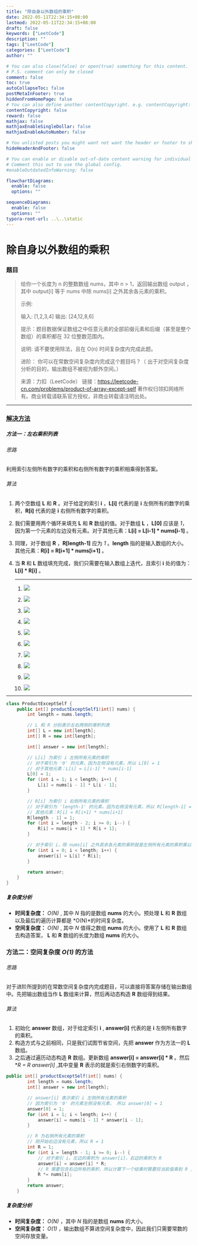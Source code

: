 ```yaml
---
title: "除自身以外数组的乘积"
date: 2022-05-11T22:34:15+08:00
lastmod: 2022-05-11T22:34:15+08:00
draft: false
keywords: ["LeetCode"]
description: ""
tags: ["LeetCode"]
categories: ["LeetCode"]
author: ""

# You can also close(false) or open(true) something for this content.
# P.S. comment can only be closed
comment: false
toc: true
autoCollapseToc: false
postMetaInFooter: true
hiddenFromHomePage: false
# You can also define another contentCopyright. e.g. contentCopyright: "This is another copyright."
contentCopyright: false
reward: false
mathjax: false
mathjaxEnableSingleDollar: false
mathjaxEnableAutoNumber: false

# You unlisted posts you might want not want the header or footer to show
hideHeaderAndFooter: false

# You can enable or disable out-of-date content warning for individual post.
# Comment this out to use the global config.
#enableOutdatedInfoWarning: false

flowchartDiagrams:
  enable: false
  options: ""

sequenceDiagrams: 
  enable: false
  options: ""
typora-root-url: ..\..\static
---
```


<!--more-->
# 除自身以外数组的乘积

### 题目

> 给你一个长度为 n 的整数数组 nums，其中 n > 1，返回输出数组 output ，其中 output[i] 等于 nums 中除 nums[i] 之外其余各元素的乘积。
>
>  
>
> 示例:
>
> 输入: [1,2,3,4]
> 输出: [24,12,8,6]
>
>
> 提示：题目数据保证数组之中任意元素的全部前缀元素和后缀（甚至是整个数组）的乘积都在 32 位整数范围内。
>
> 说明: 请不要使用除法，且在 O(n) 时间复杂度内完成此题。
>
> 进阶：
> 你可以在常数空间复杂度内完成这个题目吗？（ 出于对空间复杂度分析的目的，输出数组不被视为额外空间。）
>
> 来源：力扣（LeetCode）
> 链接：https://leetcode-cn.com/problems/product-of-array-except-self
> 著作权归领扣网络所有。商业转载请联系官方授权，非商业转载请注明出处。

---

### [解决方法](https://leetcode-cn.com/problems/product-of-array-except-self/solution/chu-zi-shen-yi-wai-shu-zu-de-cheng-ji-by-leetcode-/)

##### 方法一：左右乘积列表

###### 思路

利用索引左侧所有数字的乘积和右侧所有数字的乘积相乘得到答案。

###### 算法

 1. 两个空数组 **L** 和 **R** 。对于给定的索引 **i** ，**L[i]** 代表的是 **i** 左侧所有的数字的乘积，**R[i]** 代表的是 **i** 右侧所有数字的乘积。

 2. 我们需要用两个循环来填充 **L** 和 **R** 数组的值。对于数组 **L** ，**L[0]** 应该是 *1*，因为第一个元素的左边没有元素。对于其他元素：**L[i] = L[i-1] * nums[i-1]** 。

 3. 同理，对于数组 **R** ，**R[length-1]** 应为 *1* 。**length** 指的是输入数组的大小。其他元素：**R[i] = R[i+1] * nums[i+1]** 。

 4. 当 **R** 和 **L** 数组填充完成，我们只需要在输入数组上迭代，且索引 **i** 处的值为：**L[i] * R[i]** 。

    ----

    1. ![](https://cdn.jsdelivr.net/gh/mazy699/PicGo@main/img/202205112130841.PNG)
    2. ![](https://cdn.jsdelivr.net/gh/mazy699/PicGo@main/img/202205112130222.PNG)

    3. ![](https://cdn.jsdelivr.net/gh/mazy699/PicGo@main/img/202205112131809.PNG)
    4. ![](https://cdn.jsdelivr.net/gh/mazy699/PicGo@main/img/202205112131727.PNG)
    5. ![](https://cdn.jsdelivr.net/gh/mazy699/PicGo@main/img/202205112131371.PNG)

    6. ![](https://cdn.jsdelivr.net/gh/mazy699/PicGo@main/img/202205112133776.PNG)
    7. ![](https://cdn.jsdelivr.net/gh/mazy699/PicGo@main/img/202205112133024.PNG)
    8. ![](https://cdn.jsdelivr.net/gh/mazy699/PicGo@main/img/202205112133439.PNG)
    9. ![](https://cdn.jsdelivr.net/gh/mazy699/PicGo@main/img/202205112133812.PNG)
    10. ![](https://cdn.jsdelivr.net/gh/mazy699/PicGo@main/img/202205112133543.PNG)

----

```java
class ProductExceptSelf {
    public int[] productExceptSelf1(int[] nums) {
        int length = nums.length;

        // L 和 R 分别表示左右两侧的乘积列表
        int[] L = new int[length];
        int[] R = new int[length];

        int[] answer = new int[length];

        // L[i] 为索引 i 左侧所有元素的乘积
        // 对于索引为 '0' 的元素，因为左侧没有元素，所以 L[0] = 1
        // 对于其他元素：L[i] = L[i-1] * nums[i-1]
        L[0] = 1;
        for (int i = 1; i < length; i++) {
            L[i] = nums[i - 1] * L[i - 1];
        }

        // R[i] 为索引 i 右侧所有元素的乘积
        // 对于索引为 'length-1' 的元素，因为右侧没有元素，所以 R[length-1] = 1
        // 其他元素：R[i] = R[i+1] * nums[i+1]
        R[length - 1] = 1;
        for (int i = length - 2; i >= 0; i--) {
            R[i] = nums[i + 1] * R[i + 1];
        }

        // 对于索引 i，除 nums[i] 之外其余各元素的乘积就是左侧所有元素的乘积乘以右侧所有元素的乘积
        for (int i = 0; i < length; i++) {
            answer[i] = L[i] * R[i];
        }

        return answer;
    }
}
```

##### 复杂度分析

+ **时间复杂度：** *O(N)* , 其中 *N* 指的是数组 **nums** 的大小。预处理 **L** 和 **R** 数组以及最后的遍历计算都是 *O(N)*的时间复杂度。
+ **空间复杂度：** *O(N)* , 其中 *N* 值得之数组 **nums** 的大小。使用了 **L** 和 **R** 数组去构造答案， **L** 和 **R** 数组的长度为数组 **nums** 的大小。

### 方法二：空间复杂度 *O(1)* 的方法

###### 思路

对于进阶所提到的在常数空间复杂度内完成题目，可以直接将答案存储在输出数组中。先把输出数组当作 **L** 数组来计算，然后再动态构造 **R** 数组得到结果。

###### 算法
 1. 初始化 **answer** 数组，对于给定索引 **i** , **answer[i]** 代表的是 **i** 左侧所有数字的乘积。
 2. 构造方式与之前相同，只是我们试图节省空间，先把 **answer** 作为方法一的 **L** 数组。
 3. 之后通过遍历动态构造 **R** 数组。更新数组 **answer[i] = answer[i] * R** 。然后 **R = R *answer[i]** ,其中变量 **R** 表示的就是索引右侧数字的乘积。

```java
public int[] productExceptSelf(int[] nums) {
        int length = nums.length;
        int[] answer = new int[length];

        // answer[i] 表示索引 i 左侧所有元素的乘积
        // 因为索引为 '0' 的元素左侧没有元素， 所以 answer[0] = 1
        answer[0] = 1;
        for (int i = 1; i < length; i++) {
            answer[i] = nums[i - 1] * answer[i - 1];
        }

        // R 为右侧所有元素的乘积
        // 刚开始右边没有元素，所以 R = 1
        int R = 1;
        for (int i = length - 1; i >= 0; i--) {
            // 对于索引 i，左边的乘积为 answer[i]，右边的乘积为 R
            answer[i] = answer[i] * R;
            // R 需要包含右边所有的乘积，所以计算下一个结果时需要将当前值乘到 R 上
            R *= nums[i];
        }
        return answer;
    }
```

##### 复杂度分析

+ **时间复杂度：** *O(N)* ，其中 *N* 指的是数组 **nums** 的大小。
+ **空间复杂度：** *O(1)* ，输出数组不算进空间复杂度中，因此我们只需要常数的空间存放变量。

